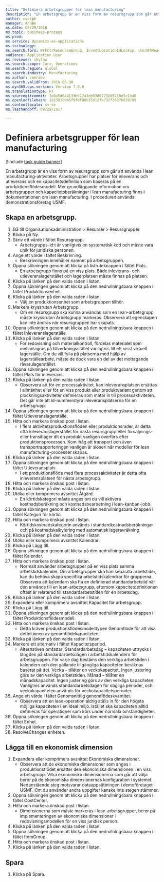 ```yaml
--- 
title: "Definiera arbetsgrupper för lean manufacturing"
description: "En arbetsgrupp är en viss form av resursgrupp som går att använda i lean manufacturing-aktiviteter."
author: cvocph
manager: AnnBe
ms.date: 08/29/2018
ms.topic: business-process
ms.prod: 
ms.service: dynamics-ax-applications
ms.technology: 
ms.search.form: WrkCtrResourceGroup, InventLocationIdLookup, UnitOfMeasureLookup, DimensionLookup
audience: Application User
ms.reviewer: shylaw
ms.search.scope: Core, Operations
ms.search.region: Global
ms.search.industry: Manufacturing
ms.author: conradv
ms.search.validFrom: 2016-06-30
ms.dyn365.ops.version: Version 7.0.0
ms.translationtype: HT
ms.sourcegitcommit: 7e0a5d044133b917a3eb9386773205218e5c1b40
ms.openlocfilehash: 1d2381c045f9f0f98b35912fa732f3627b038785
ms.contentlocale: sv-se
ms.lasthandoff: 09/29/2017

---
```

# <a name="define-lean-manufacturing-work-cells"></a>Definiera arbetsgrupper för lean manufacturing

[!include [task guide banner](../../includes/task-guide-banner.md)]

En arbetsgrupp är en viss form av resursgrupp som går att använda i lean manufacturing-aktiviteter. Arbetsgrupper har platser för inleverans och utleverans och en kapacitetsdefinition som baseras på en produktionsflödesmodell. Mer grundläggande information om arbetsgrupper och kapacitetsberäkningar i lean manufacturing finns i dokumentationen om lean manufacturing. I proceduren används demonstrationsföretag USMF.


## <a name="create-a-work-cell"></a>Skapa en arbetsgrupp. 
1. Gå till Organisationsadministration > Resurser > Resursgrupper.
2. Klicka på Ny.
3. Skriv ett värde i fältet Resursgrupp.
    * Arbetsgrupps-id:t är vanligtvis en systematisk kod och måste vara unik för juridiska personen.  
4. Ange ett värde i fältet Beskrivning.
    * Beskrivningen innehåller namnet på arbetsgruppen.  
5. Öppna sökningen genom att klicka på listruteknappen i fältet Plats.
    * En arbetsgrupp finns på en viss plats. Både inleverans- och utleveranslagerstället och lagerplatsen måste finnas på platsen.  
6. Klicka på länken på den valda raden i listan.
7. Öppna sökningen genom att klicka på den nedrullningsbara knappen i fältet Produktionsenhet.
8. Klicka på länken på den valda raden i listan.
    * Välj en produktionsenhet som arbetsgruppen tillhör.  
9. Markera kryssrutan Arbetsgrupp.
    * Om en resursgrupp ska kunna användas som en lean-arbetsgrupp måste kryssrutan Arbetsgrupp markeras.  Observera att egenskapen kan inte ändras när resursgruppen har skapats.  
10. Öppna sökningen genom att klicka på den nedrullningsbara knappen i fältet Inleveranslagerställe.
11. Klicka på länken på den valda raden i listan.
    * För redovisning och materialkontroll, fördelas materialet som mellanlagras på tillverkningsstället vanligtvis till ett visst virtuell lagerställe. Om du vill fylla på platserna med hjälp av lagerställearbete, måste de dock vara en del av det mottagande råvarulagerstället.  
12. Öppna sökningen genom att klicka på den nedrullningsbara knappen i fältet Plats för inleverans.
13. Klicka på länken på den valda raden i listan.
    * Observera att för en processaktivitet, kan inleveransplatsen ersättas i allmänhet eller för en viss produkt eller produktvariant genom att plockningsaktiviteter definieras som matar in till processaktiviteten. Det går inte att id-nummerstyra inleveransplatserna för en arbetsgrupp.  
14. Öppna sökningen genom att klicka på den nedrullningsbara knappen i fältet Utleveranslagerställe.
15. Hitta och markera önskad post i listan.
    * I flera aktivitetsproduktionsflöden eller produktionsrader, är detta ofta inleveranslagerstället för nästa resursgrupp eller försäljnings- eller transitlager dit en produkt vanligen överförs efter produktionsprocessen. Kom ihåg att transport och även transportrapporteringen vanligen är slöseri när modeller för lean manufacturing-processer skapas.  
16. Klicka på länken på den valda raden i listan.
17. Öppna sökningen genom att klicka på den nedrullningsbara knappen i fältet Utleveransplats.
    * I ett produktionsflöde med flera processaktiviteter är detta ofta inleveransplatsen för nästa arbetsgrupp.  
18. Hitta och markera önskad post i listan.
19. Klicka på länken på den valda raden i listan.
20. Utöka eller komprimera avsnittet Åtgärd.
    * En körtidskategori måste anges om du vill aktivera kostnadsberäkning och kostnadsbearbetning i lean-kanban-jobb.  
21. Öppna sökningen genom att klicka på den nedrullningsbara knappen i fältet Kategori för körtid.
22. Hitta och markera önskad post i listan.
    * Körtidskostnadskategorin används i standardkostnadsberäkningar och på kostnadskalkylering med automatisk lageravräkning.  
23. Klicka på länken på den valda raden i listan.
24. Utöka eller komprimera avsnittet Kalendrar.
25. Klicka på Lägg till.
26. Öppna sökningen genom att klicka på den nedrullningsbara knappen i fältet Kalender.
27. Hitta och markera önskad post i listan.
    * Normalt använder arbetsgrupper på en viss plats samma arbetstidskalender. Om arbetsgrupper ska han separata arbetstider, kan du behöva skapa specifika arbetstidskalendrar för grupperna. Observera att kalendern ska ha en definierad standardarbetstid när den används till en lean-arbetsgrupp, eftersom kapacitetdefinitionen oftast är relaterad till standardarbetstiden för en arbetsdag.  
28. Klicka på länken på den valda raden i listan.
29. Expandera eller komprimera avsnittet Kapacitet för arbetsgrupp.
30. Klicka på Lägg till.
31. Öppna sökningen genom att klicka på den nedrullningsbara knappen i fältet Produktionsflödesmodell.
32. Hitta och markera önskad post i listan.
    * Detta kräver produktionsflödesmodelltypen Genomflöde för att visa definitionen av genomflödekapaciteten.  
33. Klicka på länken på den valda raden i listan.
34. Markera ett alternativ i fältet Kapacitetsperiod.
    * Alternativen omfattar: Standardarbetsdag – kapaciteten uttrycks i längden på standardarbetsdagen i arbetstidskalendern för arbetsgruppen. För varje dag bestäms den verkliga arbetstiden i kalendern och den gällande tillgängliga kapaciteten beräknas baserat på det.   Vecka – tillåter en veckokapacitet. Ingen justering görs av den verkliga arbetstiden.   Månad – tillåter en månadskapacitet. Ingen justering görs av den verkliga kapaciteten.   Vanligtvis används standardarbetsdagen för dagliga perioder, och veckokapaciteten används för veckokapacitetsperioder.  
35. Ange ett värde i fältet Genomsnittlig genomflödeskvantitet.
    * Observera att en lean-operation aldrig ställs in för den högsta möjliga kapaciteten i en ideal miljö. Istället ska kapaciteten alltid definieras för operationer som körs under normala omständigheter.  
36. Öppna sökningen genom att klicka på den nedrullningsbara knappen i fältet Enhet.
37. Klicka på länken på den valda raden i listan.
38. ResolveChanges enheten.

## <a name="add-a-financial-dimension"></a>Lägga till en ekonomisk dimension
1. Expandera eller komprimera avsnittet Ekonomiska dimensioner.
    * Observera att de ekonomiska dimensioner som anges i produktionsflödet ersätter den ekonomiska dimensionen i en viss arbetsgrupp.    Vilka ekonomiska dimensionerna som går att välja beror på de ekonomiska dimensionernas konfiguration i systemet. Nedanstående steg motsvarar datauppsättningen i demoföretaget USMF. Om du använder andra uppgifter kanske inte stegen stämmer.  
2. Öppna sökningen genom att klicka på den nedrullningsbara knappen i fältet CostCenter.
3. Hitta och markera önskad post i listan.
    * Dimensionerna som måste markeras i lean-arbetsgrupper, beror på implementeringen av ekonomiska dimensioner i redovisningsmodellen för en viss juridisk person.  
4. Klicka på länken på den valda raden i listan.
5. Öppna sökningen genom att klicka på den nedrullningsbara knappen i fältet ItemGroup.
6. Hitta och markera önskad post i listan.
7. Klicka på länken på den valda raden i listan.

## <a name="save"></a>Spara
1. Klicka på Spara.


